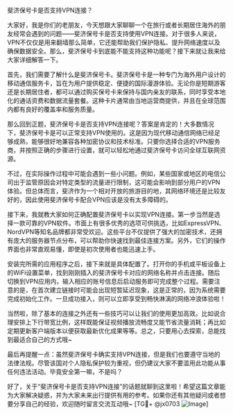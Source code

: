 斐济保号卡是否支持VPN连接？

大家好，我是你们的老朋友，今天想跟大家聊聊一个在旅行或者长期居住海外的朋友经常会遇到的问题——斐济保号卡是否支持使用VPN连接。对于很多人来说，VPN不仅仅是用来翻墙那么简单，它还能帮助我们保护隐私、提升网络速度以及确保数据安全。那么，斐济保号卡到底能不能支持这种功能呢？接下来就让我来给大家详细解答一下。

首先，我们需要了解什么是斐济保号卡。斐济保号卡是一种专门为海外用户设计的移动通信服务卡，旨在为用户提供稳定、便捷的国际漫游体验。无论你是短期游客还是长期居住者，都可以通过购买保号卡来保持与国内亲友的联系，同时享受本地化的通话资费和数据流量套餐。这种卡片通常由当地运营商提供，并且在全球范围内都有良好的覆盖率和服务质量。

那么回到正题，斐济保号卡是否支持VPN连接呢？答案是肯定的！大多数情况下，斐济保号卡是可以正常支持VPN使用的。这是因为现代移动通信网络已经足够成熟，能够很好地兼容各种加密协议和技术标准。只要你选择合适的VPN服务商，并按照正确的步骤进行设置，就可以轻松地通过斐济保号卡访问全球互联网资源。

不过，在实际操作过程中可能会遇到一些小问题。例如，某些国家或地区的电信公司出于监管原因会对特定类型的流量进行限制，这可能会影响到部分用户的VPN体验。但总体而言，斐济作为一个相对开放的旅游目的地，其网络环境还是比较友好的，因此使用斐济保号卡配合VPN应该是没有太多障碍的。

接下来，我就教大家如何正确配置斐济保号卡以实现VPN连接。第一步当然是选择一款可靠的VPN软件。市面上有很多优秀的选项可供挑选，比如ExpressVPN、NordVPN等知名品牌都非常受欢迎。这些平台不仅提供了强大的加密技术，还拥有庞大的服务器节点分布，可以帮助你快速找到最佳连接方案。另外，它们的操作界面也非常直观易懂，即使是初次使用者也能迅速上手。

安装完所需的应用程序之后，接下来就是具体配置了。打开你的手机或平板设备上的WiFi设置菜单，找到刚刚插入的斐济保号卡对应的网络名称并点击连接。随后切换到VPN应用内，输入相应的账号信息后启动服务即可完成整个过程。需要注意的是，在首次建立链接时可能会出现短暂延迟现象，这是正常的，因为系统需要完成初始化工作。一旦成功接入，则可以立即享受到畅快淋漓的网络冲浪体验啦！

当然啦，除了基本的连接之外还有一些技巧可以让我们的使用更加高效。比如说合理安排上下行带宽比例，这样既能保证视频播放流畅度又能节省流量消耗；再比如定期更新客户端版本以便获取最新优化成果等等。总之，只要用心去探索，总能找到最适合自己的方式哦~

最后再提醒一点：虽然斐济保号卡确实支持VPN连接，但是我们也要遵守当地的法律法规。尽管该国对个人隐私保护较为重视，但仍建议大家不要滥用此功能从事任何违法活动。毕竟安全第一嘛，不是吗？

好了，关于“斐济保号卡是否支持VPN连接”的话题就聊到这里啦！希望这篇文章能为大家解决疑惑，并为大家未来出行提供有用的参考。如果你还有其他疑问或者想要分享自己的经验，欢迎随时留言交流互动哦~ [TG💪+ @jx0703 ![Image](https://github.com/user-attachments/assets/dbca1d08-cadb-493c-b0ec-ad6f7a83f270)]